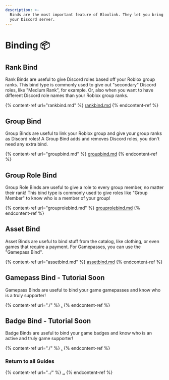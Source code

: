 ```yaml
---
description: >-
  Binds are the most important feature of Bloxlink. They let you bring Roblox to
  your Discord server.
---
```


# Binding 📦

## Rank Bind

Rank Binds are useful to give Discord roles based off your Roblox group ranks. This bind type is commonly used to give out "secondary" Discord roles, like "Medium Rank", for example. Or, also when you want to have different Discord role names than your Roblox group ranks.

{% content-ref url="rankbind.md" %}
[rankbind.md](rankbind.md)
{% endcontent-ref %}

## Group Bind

Group Binds are useful to link your Roblox group and give your group ranks as Discord roles! A Group Bind adds and removes Discord roles, you don't need any extra bind.

{% content-ref url="groupbind.md" %}
[groupbind.md](groupbind.md)
{% endcontent-ref %}

## Group Role Bind

Group Role Binds are useful to give a role to every group member, no matter their rank! This bind type is commonly used to give roles like "Group Member" to know who is a member of your group!

{% content-ref url="grouprolebind.md" %}
[grouprolebind.md](grouprolebind.md)
{% endcontent-ref %}

## Asset Bind

Asset Binds are useful to bind stuff from the catalog, like clothing, or even games that require a payment. For Gamepasses, you can use the "Gamepass Bind".

{% content-ref url="assetbind.md" %}
[assetbind.md](assetbind.md)
{% endcontent-ref %}

## Gamepass Bind - Tutorial Soon

Gamepass Binds are useful to bind your game gamepasses and know who is a truly supporter!

{% content-ref url="./" %}
[.](./)
{% endcontent-ref %}

## Badge Bind - Tutorial Soon

Badge Binds are useful to bind your game badges and know who is an active and truly game supporter!

{% content-ref url="./" %}
[.](./)
{% endcontent-ref %}

### Return to all Guides

{% content-ref url="../" %}
[..](../)
{% endcontent-ref %}
